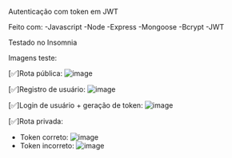 Autenticação com token em JWT

Feito com:
-Javascript
-Node
-Express
-Mongoose
-Bcrypt
-JWT

Testado no Insomnia

Imagens teste:

[✅]Rota pública: 
![image](https://github.com/devfauze/authNode/assets/97612275/837a7c32-6920-4b90-8ffa-c4b9c7dee57b)

[✅]Registro de usuário:
![image](https://github.com/devfauze/authNode/assets/97612275/46bbc6f3-203c-4863-9869-17e1ec1d456b)

[✅]Login de usuário + geração de token:
![image](https://github.com/devfauze/authNode/assets/97612275/c796773f-6298-46ab-9c68-c2cc0b0680aa)

[✅]Rota privada:
  - Token correto:
    ![image](https://github.com/devfauze/authNode/assets/97612275/d39789bc-c244-48ea-a31e-ab612169a282)
  - Token incorreto:
    ![image](https://github.com/devfauze/authNode/assets/97612275/c975c46a-58fc-401d-b50b-56c953d829aa)

